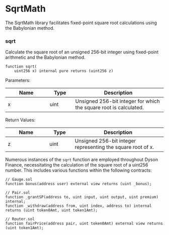 # SqrtMath

The SqrtMath library facilitates fixed-point square root calculations using the Babylonian method.&#x20;

### sqrt

Calculate the square root of an unsigned 256-bit integer using fixed-point arithmetic and the Babylonian method.

```solidity
function sqrt(
    uint256 x) internal pure returns (uint256 z)
```

Parameters:

<table><thead><tr><th width="191">Name</th><th width="92">Type</th><th width="460">Description</th></tr></thead><tbody><tr><td>x</td><td>uint</td><td>Unsigned 256-bit integer for which the square root is calculated.</td></tr></tbody></table>

Return Values:

<table><thead><tr><th width="191">Name</th><th width="92">Type</th><th width="463">Description</th></tr></thead><tbody><tr><td>z</td><td>uint</td><td>Unsigned 256-bit integer representing the square root of x.</td></tr></tbody></table>

Numerous instances of the `sqrt` function are employed throughout Dyson Finance, necessitating the calculation of the square root of a uint256 number. This includes various functions within the following contracts:

```solidity
// Gauge.sol
function bonus(address user) external view returns (uint _bonus);
```

```solidity
// Pair.sol
function _grantSP(address to, uint input, uint output, uint premium) internal;
function _withdraw(address from, uint index, address to) internal returns (uint token0Amt, uint token1Amt);
```

```solidity
// Router.sol
function fairPrice(address pair, uint token0Amt) external view returns (uint token1Amt);
```

